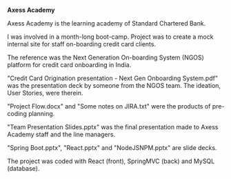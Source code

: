<strong>Axess Academy</strong>

<p>Axess Academy is the learning academy of Standard Chartered Bank.</p>

<p> I was involved in a month-long boot-camp. Project was to create a mock internal site for staff on-boarding credit card clients.</p>

<p> The reference was the Next Generation On-boarding System (NGOS) platform for credit card onboarding in India.</p>
<p> "Credit Card Origination presentation - Next Gen Onboarding System.pdf" was the presentation deck by someone from the NGOS team. The ideation, User Stories, were therein.</p>

<p> "Project Flow.docx" and "Some notes on JIRA.txt" were the products of pre-coding planning.</p>
  
<p> "Team Presentation Slides.pptx" was the final presentation made to Axess Academy staff and the line managers. </p>

<p>"Spring Boot.pptx", "React.pptx" and "NodeJSNPM.pptx" are slide decks.</p>

<p> The project was coded with React (front), SpringMVC (back) and MySQL (database).</p>
